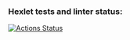 ### Hexlet tests and linter status:
[![Actions Status](https://github.com/SarmatMAG/python-project-lvl1/workflows/hexlet-check/badge.svg)](https://github.com/SarmatMAG/python-project-lvl1/actions)
